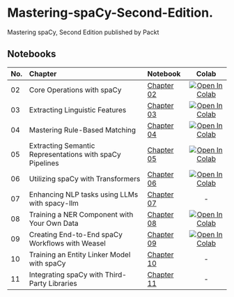 # Mastering-spaCy-Second-Edition.
Mastering spaCy, Second Edition published by Packt

## Notebooks

|No.| Chapter | Notebook | Colab |
|:--| :-------- | :-------- | :-------: |
|02| Core Operations with spaCy | [Chapter 02](chapter_02/chapter_02.ipynb) | [![Open In Colab](https://colab.research.google.com/assets/colab-badge.svg)](https://colab.research.google.com/github/PacktPublishing/Mastering-spaCy-Second-Edition./blob/main/chapter_02/chapter_02.ipynb) | 
|03| Extracting Linguistic Features | [Chapter 03](chapter_03/chapter_03.ipynb) | [![Open In Colab](https://colab.research.google.com/assets/colab-badge.svg)](https://colab.research.google.com/github/PacktPublishing/Mastering-spaCy-Second-Edition./blob/main/chapter_03/chapter_03.ipynb) | 
|04| Mastering Rule-Based Matching | [Chapter 04](chapter_04/chapter_04.ipynb) | [![Open In Colab](https://colab.research.google.com/assets/colab-badge.svg)](https://colab.research.google.com/github/PacktPublishing/Mastering-spaCy-Second-Edition./blob/main/chapter_04/chapter_04.ipynb) | 
|05| Extracting Semantic Representations with spaCy Pipelines | [Chapter 05](chapter_05/chapter_05.ipynb) | [![Open In Colab](https://colab.research.google.com/assets/colab-badge.svg)](https://colab.research.google.com/github/PacktPublishing/Mastering-spaCy-Second-Edition./blob/main/chapter_05/chapter_05.ipynb) | 
|06| Utilizing spaCy with Transformers | [Chapter 06](chapter_06/chapter_06.ipynb) | [![Open In Colab](https://colab.research.google.com/assets/colab-badge.svg)](https://colab.research.google.com/github/PacktPublishing/Mastering-spaCy-Second-Edition./blob/main/chapter_06/chapter_06.ipynb) | 
|07| Enhancing NLP tasks using LLMs with spacy-llm | [Chapter 07](chapter_07/) | - | 
|08| Training a NER Component with Your Own Data | [Chapter 08](chapter_08/chapter_08.ipynb) | [![Open In Colab](https://colab.research.google.com/assets/colab-badge.svg)](https://colab.research.google.com/github/PacktPublishing/Mastering-spaCy-Second-Edition./blob/main/chapter_08/chapter_08.ipynb) | 
|09| Creating End-to-End spaCy Workflows with Weasel | [Chapter 09](chapter_09/chapter_09.ipynb) | [![Open In Colab](https://colab.research.google.com/assets/colab-badge.svg)](https://colab.research.google.com/github/PacktPublishing/Mastering-spaCy-Second-Edition./blob/main/chapter_09/chapter_09.ipynb) | 
|10| Training an Entity Linker Model with spaCy | [Chapter 10](chapter_10/) | - | 
|11| Integrating spaCy with Third-Party Libraries | [Chapter 11](chapter_11/) | - | 

